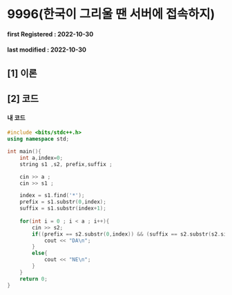 # 9996(한국이 그리울 땐 서버에 접속하지)

#### **first Registered : 2022-10-30**

#### last modified : **2022-10-30**

## \[1] 이론

## \[2] 코드

#### 내 코드

```cpp
#include <bits/stdc++.h>
using namespace std;

int main(){
    int a,index=0;
    string s1 ,s2, prefix,suffix ;

    cin >> a ;
    cin >> s1 ;

    index = s1.find('*');
    prefix = s1.substr(0,index);
    suffix = s1.substr(index+1);
    
    for(int i = 0 ; i < a ; i++){
        cin >> s2;
        if((prefix == s2.substr(0,index)) && (suffix == s2.substr(s2.size()-suffix.size()))){
            cout << "DA\n";
        }
        else{
            cout << "NE\n";
        }
    }
    return 0;
}
```

